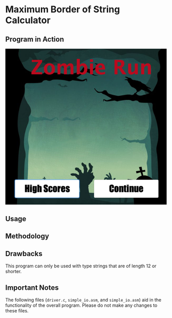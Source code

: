# Maximum Border of String Calculator

## Program in Action
![Program Running](https://github.com/ShrillP/Zombie-Runner/blob/master/Program%20Pictures/Main.png)

## Usage

## Methodology

## Drawbacks
This program can only be used with type strings that are of length 12 or shorter.

## Important Notes
The following files (`driver.c`, `simple_io.asm`, and `simple_io.asm`) aid in the functionality of the overall program. Please do not make any changes to these files.
